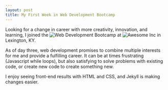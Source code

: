 ```yaml
---
layout: post
title: My First Week in Web Development Bootcamp
---
```


Looking for a change in career with more creativity, innovation, and learning, I  joined the ![Web Development Bootcamp](https://en.wikipedia.org/wiki/Coding_Bootcamp "Web Development Bootcamp") at ![Awesome Inc](https://www.awesomeinc.org/ "Awesome Inc") in Lexington, KY.

As of day three, web development promises to combine multiple interests for me and provide a fulfilling career.  It can be at times frustrating (Javascript while loops), but also satisfying to solve problems with existing code, or create new code to create something new.

I enjoy seeing front-end results with HTML and CSS, and Jekyll is making changes easier.